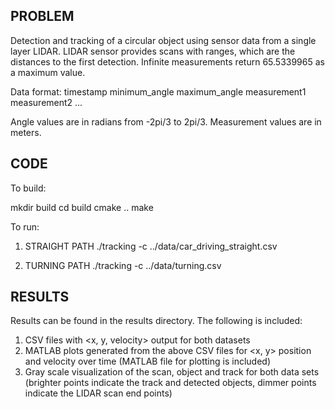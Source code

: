 
PROBLEM
-------------------------------------------------------------------------------------------------------------------------------------

Detection and tracking of a circular object using sensor data from a single layer LIDAR.
LIDAR sensor provides scans with ranges, which are the distances to the first detection. 
Infinite measurements return 65.5339965 as a maximum value.

Data format:
timestamp    minimum_angle    maximum_angle     measurement1     measurement2     ...

Angle values are in radians from -2pi/3 to 2pi/3. Measurement values are in meters.


CODE
-------------------------------------------------------------------------------------------------------------------------------------

To build:

mkdir build
cd build
cmake ..
make

To run:

1.  STRAIGHT PATH
    ./tracking -c ../data/car_driving_straight.csv 

2.  TURNING PATH 
    ./tracking -c ../data/turning.csv 


RESULTS
-------------------------------------------------------------------------------------------------------------------------------------

Results can be found in the results directory. The following is included:
1. CSV files with <x, y, velocity> output for both datasets
3. MATLAB plots generated from the above CSV files for <x, y> position and velocity over time
   (MATLAB file for plotting is included)
2. Gray scale visualization of the scan, object and track for both data sets 
   (brighter points indicate the track and detected objects, dimmer points indicate the LIDAR scan end points)
